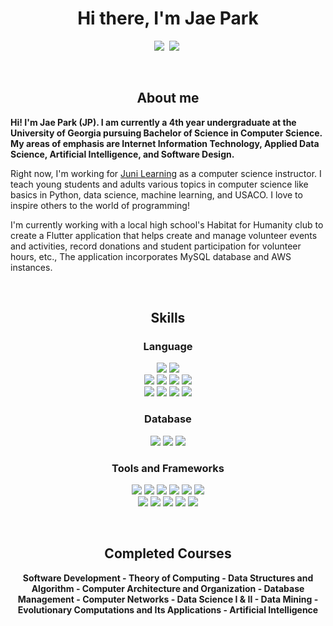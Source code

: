 <p>
  <h1 align="center"><b>Hi there, I'm Jae Park</b></h1>
</p>

<p align="center">
  <a href="https://www.linkedin.com/in/jp1128/"><img src="https://img.shields.io/badge/linkedin-0077b5?logo=linkedin&style=for-the-badge"/></a>&nbsp;
  <a href="https://www.instagram.com/jpd.psy/"><img src="https://img.shields.io/badge/instagram-E1306C?logo=instagram&style=for-the-badge&logoColor=white"/></a>&nbsp;
</p>

<br>

<p>
  <h2 align="center"><b>About me</b></h2>
</p>

<p>
<b>
Hi! I'm Jae Park (JP). I am currently a 4th year undergraduate at the University of Georgia pursuing Bachelor of Science in Computer Science. My areas of emphasis are Internet Information Technology, Applied Data Science, Artificial Intelligence, and Software Design.
</b>
</p>

<p>
Right now, I'm working for <a href="https://junilearning.com/">Juni Learning</a> as a computer science instructor. I teach young students and adults various topics in computer science like basics in Python, data science, machine learning, and USACO. I love to inspire others to the world of programming!
</p>

<p>
I'm currently working with a local high school's Habitat for Humanity club to create a Flutter application that helps create and manage volunteer events and activities, record donations and student participation for volunteer hours, etc., The application incorporates MySQL database and AWS instances.
</p>

<br>

<p>
  <h2 align="center"><b>Skills</b></h2>
</p>

<p>
  <h3 align="center"><b>Language</b></h3>
</p>

<p align="center">
  <a><img src="https://shields.io/badge/python-excellent-4B8BBE?logo=python&style=for-the-badge"></a>
  <a><img src="https://custom-icon-badges.herokuapp.com/badge/java-proficient-5382a1?logo=Java&style=for-the-badge&logoColor=white"></a>
<br>
  <a><img src="https://custom-icon-badges.herokuapp.com/badge/Scala-familiar-de3423?logo=scala&style=for-the-badge"></a>
  <a><img src="https://custom-icon-badges.herokuapp.com/badge/C++-familiar-044F88?logo=cpp&style=for-the-badge"></a>
  <a><img src="https://custom-icon-badges.herokuapp.com/badge/JavaScript-familiar-f7df1e?logo=javascript&style=for-the-badge"></a>
  <a><img src="https://custom-icon-badges.herokuapp.com/badge/Dart-familiar-40c4ff?logo=dart&style=for-the-badge"></a>
<br>
  <a><img src="https://custom-icon-badges.herokuapp.com/badge/TypeScript-novice-007acc?logo=typescript&style=for-the-badge"></a>
  <a><img src="https://custom-icon-badges.herokuapp.com/badge/R-novice-276DC2?logo=r&style=for-the-badge"></a>
  <a><img src="https://custom-icon-badges.herokuapp.com/badge/HTML-novice-f06529?style=for-the-badge"></a>
  <a><img src="https://custom-icon-badges.herokuapp.com/badge/CSS-novice-2965f1?style=for-the-badge"></a>
</p>

<p>
  <h3 align="center"><b>Database</b></h3>
</p>

<p align="center">
  <a><img src="https://img.shields.io/badge/MySQL-f29111?logo=mysql&style=for-the-badge&logoColor=white"></a>
  <a><img src="https://img.shields.io/badge/PostgreSQL-008bb9?logo=PostgreSQL&style=for-the-badge&logoColor=white"></a>
  <a><img src="https://img.shields.io/badge/Redis-d82c20?logo=redis&style=for-the-badge&logoColor=white"></a>
</p>

<p>
  <h3 align="center"><b>Tools and Frameworks</b></h3>
</p>

<p align="center">
  <a><img src="https://custom-icon-badges.herokuapp.com/badge/aws-FF9900?logo=aws&style=for-the-badge&logoColor=white"></a>
  <a><img src="https://custom-icon-badges.herokuapp.com/badge/digital ocean-0080ff?logo=digitalocean&style=for-the-badge&logoColor=white"></a>
  <a><img src="https://custom-icon-badges.herokuapp.com/badge/docker-0db7ed?logo=docker&style=for-the-badge&logoColor=white"></a>
  <a><img src="https://custom-icon-badges.herokuapp.com/badge/figma-0ACF83?logo=figma&style=for-the-badge&logoColor=white"></a>
  <a><img src="https://custom-icon-badges.herokuapp.com/badge/flask-black?logo=flask&style=for-the-badge&logoColor=white"></a>
  <a><img src="https://custom-icon-badges.herokuapp.com/badge/Flutter-027DFD?logo=flutter&style=for-the-badge"></a>
  <br>
  <a><img src="https://custom-icon-badges.herokuapp.com/badge/git-f1502f?logo=git&style=for-the-badge&logoColor=white"></a>
  <a><img src="https://custom-icon-badges.herokuapp.com/badge/pytorch-EE4C2C?logo=pytorch&style=for-the-badge&logoColor=white"></a>
  <a><img src="https://custom-icon-badges.herokuapp.com/badge/spring-6db33f?logo=spring&style=for-the-badge&logoColor=white"></a>
  <a><img src="https://custom-icon-badges.herokuapp.com/badge/tensorflow-FFA800?logo=tensorflow&style=for-the-badge&logoColor=white"></a>
  <a><img src="https://custom-icon-badges.herokuapp.com/badge/twilio-f22f46?logo=twilio&style=for-the-badge&logoColor=white"></a>
</p>

<br>

<p>
  <h2 align="center"><b>Completed Courses</b></h2>
</p>

<p align="center">
<b>
Software Development - Theory of Computing - Data Structures and Algorithm - Computer Architecture and Organization - Database Management - Computer Networks - Data Science I & II - Data Mining - Evolutionary Computations and Its Applications - Artificial Intelligence
</p>
